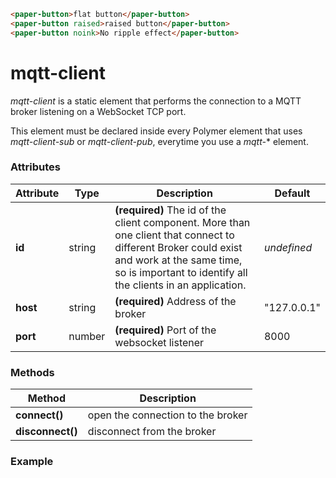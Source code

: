 
```html
<paper-button>flat button</paper-button>
<paper-button raised>raised button</paper-button>
<paper-button noink>No ripple effect</paper-button>
```
# mqtt-client

*mqtt-client* is a static element that performs the connection to a MQTT broker listening on a WebSocket TCP port.

This element must be declared inside every Polymer element that uses  *mqtt-client-sub* or *mqtt-client-pub*, everytime you use a *mqtt-** element.

### Attributes

**Attribute** | Type | Description | Default
--- | --- | --- | ---
**id** | string | **(required)** The id of the client component. More than one client that connect to different Broker could exist and work at the same time, so is important to identify all the clients in an application. | *undefined*
**host** | string | **(required)** Address of the broker | "127.0.0.1"
**port** | number | **(required)** Port of the websocket listener | 8000

### Methods

**Method** | Description
--- | ---
**connect()** | open the connection to the broker 
**disconnect()** | disconnect from the broker

### Example


